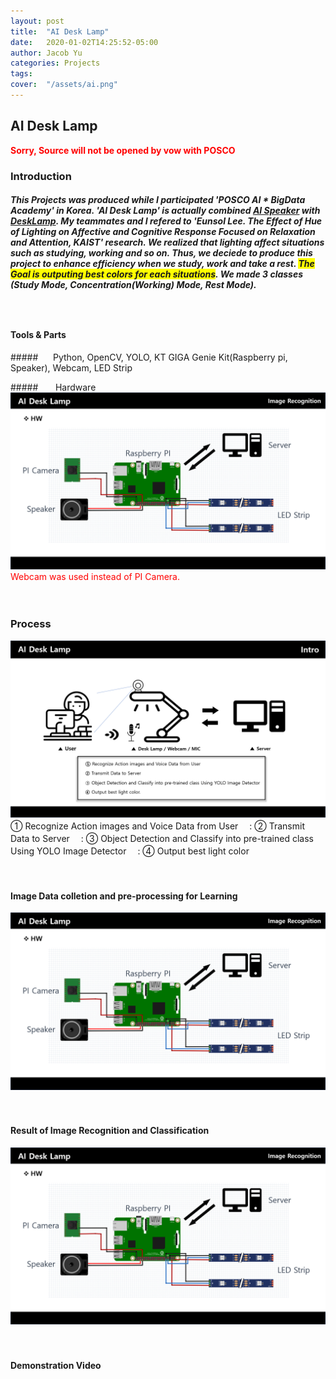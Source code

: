 ```yaml
---
layout: post
title:  "AI Desk Lamp"
date:   2020-01-02T14:25:52-05:00
author: Jacob Yu
categories: Projects
tags:	
cover:  "/assets/ai.png"
---
```


## AI Desk Lamp
<span style="color:red">**Sorry, Source will not be opened by vow with POSCO**</span>


### Introduction
##### This Projects was produced while I participated  'POSCO AI * BigData Academy' in Korea. 'AI Desk Lamp' is actually combined <u>AI Speaker</u> with <u>DeskLamp</u>. My teammates and I refered to '<i>Eunsol Lee. The Effect of Hue of Lighting on Affective and Cognitive Response Focused on Relaxation and Attention, KAIST</i>' research. We realized that lighting affect situations such as studying, working and so on. Thus, we deciede to produce this project to enhance efficiency when we study, work and take a rest. <span style="background-color:yellow">The Goal is outputing best colors for each situations</span>. We made 3 classes (Study Mode, Concentration(Working) Mode, Rest Mode).




　
　
#### Tools & Parts
#####&nbsp;&nbsp;&nbsp;&nbsp;&nbsp;&nbsp;Python, OpenCV, YOLO, KT GIGA Genie Kit(Raspberry pi, Speaker), Webcam, LED Strip

#####&nbsp;&nbsp;&nbsp;&nbsp;&nbsp;&nbsp;&nbsp;Hardware
<a href="/assets/AI_Desk_Lamp/2_hardware.png" data-lightbox="roadtrip">
	<img src="/assets/AI_Desk_Lamp/2_hardware.png" title="test_lightbox">
</a>
<span style="color:red">Webcam was used instead of PI Camera.</span>


　
　
### Process
<a href="/assets/AI_Desk_Lamp/1_intro.png" data-lightbox="roadtrip">
	<img src="/assets/AI_Desk_Lamp/1_intro.png" title="test_lightbox">
</a>
① Recognize Action images and Voice Data from User
　:  
② Transmit Data to Server
　:
③ Object Detection and Classify into pre-trained class Using YOLO Image Detector
　:
④ Output best light color




　
　
#### Image Data colletion and pre-processing for Learning
<a href="/assets/AI_Desk_Lamp/2_hardware.png" data-lightbox="roadtrip">
	<img src="/assets/AI_Desk_Lamp/2_hardware.png" title="test_lightbox">
</a>



　
　
#### Result of Image Recognition and Classification
<a href="/assets/AI_Desk_Lamp/2_hardware.png" data-lightbox="roadtrip">
	<img src="/assets/AI_Desk_Lamp/2_hardware.png" title="test_lightbox">
</a>



　
　
#### Demonstration Video 